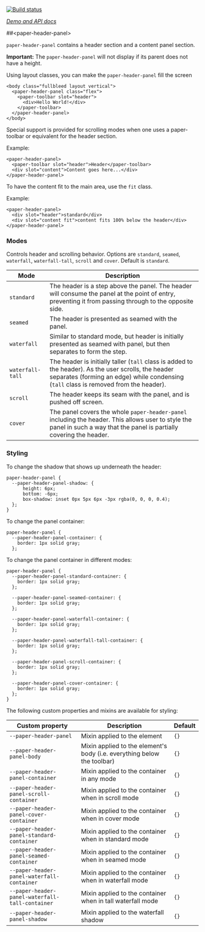 
<!---

This README is automatically generated from the comments in these files:
paper-header-panel.html

Edit those files, and our readme bot will duplicate them over here!
Edit this file, and the bot will squash your changes :)

The bot does some handling of markdown. Please file a bug if it does the wrong
thing! https://github.com/PolymerLabs/tedium/issues

-->

[![Build status](https://travis-ci.org/PolymerElements/paper-header-panel.svg?branch=master)](https://travis-ci.org/PolymerElements/paper-header-panel)

_[Demo and API docs](https://elements.polymer-project.org/elements/paper-header-panel)_


##&lt;paper-header-panel&gt;

`paper-header-panel` contains a header section and a content panel section.

__Important:__ The `paper-header-panel` will not display if its parent does not have a height.

Using layout classes, you can make the `paper-header-panel` fill the screen

    <body class="fullbleed layout vertical">
      <paper-header-panel class="flex">
        <paper-toolbar slot="header">
          <div>Hello World!</div>
        </paper-toolbar>
      </paper-header-panel>
    </body>

Special support is provided for scrolling modes when one uses a paper-toolbar or equivalent for the
header section.

Example:

    <paper-header-panel>
      <paper-toolbar slot="header">Header</paper-toolbar>
      <div slot="content">Content goes here...</div>
    </paper-header-panel>

To have the content fit to the main area, use the `fit` class.

Example:

    <paper-header-panel>
      <div slot="header">standard</div>
      <div slot="content fit">content fits 100% below the header</div>
    </paper-header-panel>

### Modes

Controls header and scrolling behavior. Options are `standard`, `seamed`, `waterfall`, `waterfall-tall`, `scroll` and
`cover`. Default is `standard`.

Mode | Description
----------------|-------------
`standard` | The header is a step above the panel. The header will consume the panel at the point of entry, preventing it from passing through to the opposite side.
`seamed` | The header is presented as seamed with the panel.
`waterfall` | Similar to standard mode, but header is initially presented as seamed with panel, but then separates to form the step.
`waterfall-tall` | The header is initially taller (`tall` class is added to the header). As the user scrolls, the header separates (forming an edge) while condensing (`tall` class is removed from the header).
`scroll` | The header keeps its seam with the panel, and is pushed off screen.
`cover` | The panel covers the whole `paper-header-panel` including the header. This allows user to style the panel in such a way that the panel is partially covering the header.

### Styling

To change the shadow that shows up underneath the header:

    paper-header-panel {
      --paper-header-panel-shadow: {
          height: 6px;
          bottom: -6px;
          box-shadow: inset 0px 5px 6px -3px rgba(0, 0, 0, 0.4);
      };
    }

To change the panel container:

    paper-header-panel {
      --paper-header-panel-container: {
        border: 1px solid gray;
      };

To change the panel container in different modes:

    paper-header-panel {
      --paper-header-panel-standard-container: {
        border: 1px solid gray;
      };

      --paper-header-panel-seamed-container: {
        border: 1px solid gray;
      };

      --paper-header-panel-waterfall-container: {
        border: 1px solid gray;
      };

      --paper-header-panel-waterfall-tall-container: {
        border: 1px solid gray;
      };

      --paper-header-panel-scroll-container: {
        border: 1px solid gray;
      };

      --paper-header-panel-cover-container: {
        border: 1px solid gray;
      };
    }

The following custom properties and mixins are available for styling:

Custom property | Description | Default
----------------|-------------|----------
`--paper-header-panel` | Mixin applied to the element | `{}`
`--paper-header-panel-body` | Mixin applied to the element's body (i.e. everything below the toolbar) | `{}`
`--paper-header-panel-container` | Mixin applied to the container in any mode | `{}`
`--paper-header-panel-scroll-container` | Mixin applied to the container when in scroll mode | `{}`
`--paper-header-panel-cover-container` | Mixin applied to the container when in cover mode | `{}`
`--paper-header-panel-standard-container` | Mixin applied to the container when in standard mode | `{}`
`--paper-header-panel-seamed-container` | Mixin applied to the container when in seamed mode | `{}`
`--paper-header-panel-waterfall-container` | Mixin applied to the container when in waterfall mode | `{}`
`--paper-header-panel-waterfall-tall-container` | Mixin applied to the container when in tall waterfall mode | `{}`
`--paper-header-panel-shadow` | Mixin applied to the waterfall shadow | `{}`
